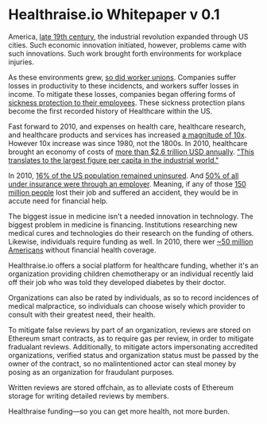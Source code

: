 # Healthraise.io Whitepaper v 0.1


America, [late 19th century](https://www.griffinbenefits.com/employeebenefitsblog/history_of_healthcare), the industrial revolution expanded through US cities.
Such economic innovation initiated, however, problems came with such innovations. Such work brought forth
environments for workplace injuries.

As these environments grew, [so did worker unions](https://www.griffinbenefits.com/employeebenefitsblog/history_of_healthcare).
Companies suffer losses in productivity to these incidencts, and workers suffer losses in income.
To mitigate these losses, companies began offering forms of [sickness protection to their employees](https://www.griffinbenefits.com/employeebenefitsblog/history_of_healthcare).
These sickness protection plans become the first recorded history of Healthcare within the US.

Fast forward to 2010, and expenses on health care, healthcare research, and healthcare products and
services has increased [a magnitude of 10x](https://saylordotorg.github.io/text_social-problems-continuity-and-change/s16-04-problems-of-health-care-in-the.html). However 10x increase was since 1980, not the 1800s.
In 2010, healthcare brought an economy of costs of [more than $2.6 trillion USD annually](https://saylordotorg.github.io/text_social-problems-continuity-and-change/s16-04-problems-of-health-care-in-the.html).
["This translates to the largest figure per capita in the industrial world."](https://saylordotorg.github.io/text_social-problems-continuity-and-change/s16-04-problems-of-health-care-in-the.html)

In 2010, [16% of the US population remained uninsured](https://saylordotorg.github.io/text_social-problems-continuity-and-change/s16-04-problems-of-health-care-in-the.html). And [50% of all under insurance were through an employer](https://saylordotorg.github.io/text_social-problems-continuity-and-change/s16-04-problems-of-health-care-in-the.html).
Meaning, if any of those [150 million people](https://www.census.gov/programs-surveys/decennial-census/decade.2010.html) lost their job and suffered an accident, they would be in accute need for financial help.

The biggest issue in medicine isn't a needed innovation in technology. The biggest problem in medicine is financing.
Institutions researching new medical cures and technologies do their research on the funding of others.
Likewise, individuals require funding as well. In 2010, there wer [~50 million Americans](https://saylordotorg.github.io/text_social-problems-continuity-and-change/s16-04-problems-of-health-care-in-the.html) without financial health coverage.

Healthraise.io offers a social platform for healthcare funding, whether it's an organization providing children chemotherapy or an individual recently laid off their job who was told they developed diabetes by their doctor.

Organizations can also be rated by individuals, as so to record incidences of medical malpractice, so individuals can choose wisely which provider to consult with their greatest need, their health.

To mitigate false reviews by part of an organization, reviews are stored on Ethereum smart contracts, as to require gas per review, in order to mitigate fradualant reviews.
Additionally, to mitigate actors impersonating accredited organizations, verified status and organization status must be passed by the owner of the contract, so no malintentioned actor can steal money by posing as an organization for fraudulant purposes.

Written reviews are stored offchain, as to alleviate costs of Ethereum storage for writing detailed reviews by members.

Healthraise funding&mdash;so you can get more health, not more burden.